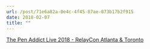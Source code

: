 ```yaml
---
url: /post/71e6a82a-0e4c-4f45-87ae-073b17b2f915
date: 2018-02-07
title: ""
---
```


[The Pen Addict Live 2018 - RelayCon Atlanta & Toronto][1]



 [1]: https://www.kickstarter.com/projects/637878316/the-pen-addict-live-2018-relaycon-atlanta-and-toro?ref=hero_thanks